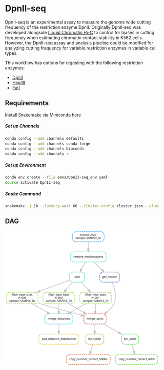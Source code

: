 # DpnII-seq
DpnII-seq is an experimental assay to measure the genome wide cutting frequency of the restriction enzyme DpnII. 
Originally DpnII-seq was developed alongside [Liquid Chromatin Hi-C](https://www.biorxiv.org/content/10.1101/704957v1)
to control for biases in cutting frequency when estimating chromatin contact stability in K562 cells. 
However, the DpnII-seq assay and analysis pipeline could be modified for analyzing cutting frequency for variable restriction enzymes in 
variable cell types. 

This workflow has options for digesting with the following restriction enzymes:
- [DpnII](https://www.neb.com/products/r0543-dpnii#Product%20Information)
- [HindIII](https://www.neb.com/products/r0104-hindiii#Product%20Information)
- [FatI](https://www.neb.com/products/r0650-fati#Product%20Information)

## Requirements
Install Snakemake via Miniconda [here](https://snakemake.readthedocs.io/en/stable/getting_started/installation.html)
##### Set up Channels
```bash
conda config --add channels defaults
conda config --add channels conda-forge
conda config --add channels bioconda
conda config --add channels r
```
##### Set up Environment
```bash
conda env create --file envs/DpnII-seq_env.yaml
source activate DpnII-seq
```
##### Snake Command
```bash
snakemake -j 10 --latency-wait 60 --cluster-config cluster.json --cluster "bsub -q {cluster.queue} -W {cluster.time} -R {cluster.memory} -n {cluster.cores} -o {cluster.output} -e {cluster.error}" -p
```
## DAG
<img src="https://github.com/tborrman/DpnII-seq/blob/master/dag.svg" alt="dag" width=1000px>
